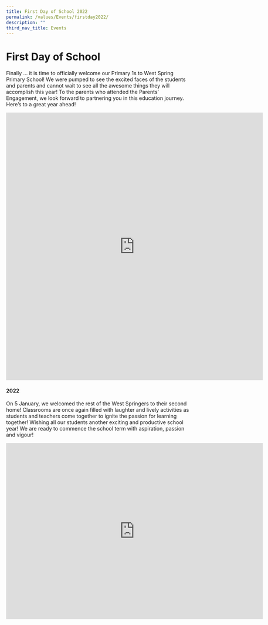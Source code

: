 ```yaml
---
title: First Day of School 2022
permalink: /values/Events/firstday2022/
description: ""
third_nav_title: Events
---
```

# First Day of School
Finally … it is time to officially welcome our Primary 1s to West Spring Primary School! We were pumped to see the excited faces of the students and parents and cannot wait to see all the awesome things they will accomplish this year! To the parents who attended the Parents’ Engagement, we look forward to partnering you in this education journey. Here’s to a great year ahead!

<iframe allowfullscreen="true" height="729" width="700" frameborder="0" src="https://docs.google.com/presentation/d/e/2PACX-1vTwuMxFZWZOUJUz9IPQrvzkmvvk2Bv-QHf9Cf36KMHg9vZ3PvUS0_uDKjo4ARFn6cQVjXWlLiSplnSA/embed?start=false&amp;loop=false&amp;delayms=3000"></iframe>

#### 2022

On 5 January, we welcomed the rest of the West Springers to their second home! Classrooms are once again filled with laughter and lively activities as students and teachers come together to ignite the passion for learning together! Wishing all our students another exciting and productive school year! We are ready to commence the school term with aspiration, passion and vigour!
<iframe src="https://docs.google.com/presentation/d/e/2PACX-1vQ3sCbEr-JO1zptGE6BMI6zNTBE959_-FunsEX3qGqiTfsaCCMnc9Atv07MUyhHe0olaQN3gAy_UOD-/embed?start=true&amp;loop=true&amp;delayms=3000" frameborder="0" width="700" height="480" allowfullscreen="true"></iframe>